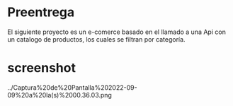 # Preentrega

El siguiente proyecto es un e-comerce basado en el llamado a una Api con un catalogo de productos, los cuales se filtran por categoría.

# screenshot

../Captura%20de%20Pantalla%202022-09-09%20a%20la(s)%2000.36.03.png